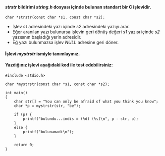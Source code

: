 #### *strstr* bildirimi *string.h* dosyası içinde bulunan standart bir C işlevidir.

```
char *strstr(const char *s1, const char *s2);
```

+ İşlev *s1* adresindeki yazı içinde *s2* adresindeki yazıyı arar.
+ Eğer aranılan yazı bulunursa işlevin geri dönüş değeri *s1* yazısı içinde *s2* yazısının başladığı yerin adresidir.
+ Eğ yazı bulunmazsa işlev *NULL* adresine geri döner.

#### İşlevi *mystrstr* ismiyle tanımlayınız.
#### Yazdığınız işlevi aşağıdaki kod ile test edebilirsiniz:

```
#include <stdio.h>
 
char *mystrstr(const char *s1, const char *s2);
 
int main()
{
	char str[] = "You can only be afraid of what you think you know";
	char *p = mystrstr(str, "be");
 
	if (p) {
		printf("bulundu...indis = (%d) (%s)\n", p - str, p);
	}
	else {
		printf("bulunamadi\n");
	}
 
	return 0;
}
```

